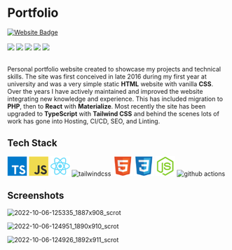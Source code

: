 <h1>Portfolio</h1>

<div>
  <a href="https://kylegough.co.uk" target="_blank" rel="noreferrer"><img src="https://img.shields.io/badge/Website-56347C?style=for-the-badge&logoColor=white" alt="Website Badge"/></a>
</div>

<br />

<div>
  <a href="https://github.com/KyleGough/portfolio/actions?query=branch%3Amaster"><img src="https://img.shields.io/github/workflow/status/KyleGough/portfolio/Pre-Merge/master?style=plastic" /></a>
  <a href="https://github.com/KyleGough/portfolio/commits/master"><img src="https://img.shields.io/github/last-commit/KyleGough/portfolio?style=plastic" /></a>
  <a href="https://github.com/KyleGough/portfolio/pulls"><img src="https://img.shields.io/github/issues-pr/KyleGough/portfolio?style=plastic" /></a>
  <a href="https://github.com/KyleGough/portfolio/pulls?q=is%3Apr+is%3Aclosed"><img src="https://img.shields.io/github/issues-pr-closed-raw/KyleGough/portfolio?style=plastic" /></a>
  <a href="https://kylegough.co.uk"><img src="https://img.shields.io/website?down_message=down&style=plastic&up_message=up&url=https%3A%2F%2Fkylegough.co.uk" /></a>
</div>

<br />

<p>Personal portfolio website created to showcase my projects and technical skills. The site was first conceived in late 2016 during my first year at university and was a very simple static <strong>HTML</strong> website with vanilla <strong>CSS</strong>. Over the years I have actively maintained and improved the website integrating new knowledge and experience. This has included migration to <strong>PHP</strong>, then to <strong>React</strong> with <strong>Materialize</strong>. Most recently the site has been upgraded to <strong>TypeScript</strong> with <strong>Tailwind CSS</strong> and behind the scenes lots of work has gone into Hosting, CI/CD, SEO, and Linting.</p>

## Tech Stack

<div id="stack">
  <!-- TypeScript -->
  <img src="https://raw.githubusercontent.com/devicons/devicon/master/icons/typescript/typescript-original.svg" alt="typescript" width="45" height="45"/>

  <!-- JavaScript -->
  <img src="https://raw.githubusercontent.com/devicons/devicon/master/icons/javascript/javascript-original.svg" alt="javascript" width="45" height="45"/>

  <!-- React -->
  <img src="https://raw.githubusercontent.com/devicons/devicon/master/icons/react/react-original.svg" alt="react" width="45" height="45"/>

  <!-- TailwindCSS -->
  <img src="https://www.vectorlogo.zone/logos/tailwindcss/tailwindcss-icon.svg" alt="tailwindcss" width="45" height="45"/>

  <!-- HTML -->
  <img src="https://raw.githubusercontent.com/devicons/devicon/master/icons/html5/html5-original.svg" alt="html5" width="45" height="45"/>

  <!-- CSS -->
  <img src="https://raw.githubusercontent.com/devicons/devicon/master/icons/css3/css3-original.svg" alt="css3" width="45" height="45"/>

  <!-- Node.js -->
  <img src="https://raw.githubusercontent.com/devicons/devicon/master/icons/nodejs/nodejs-plain.svg" alt="nodejs" width="45" height="45"/>

  <!-- GitHub Actions -->
  <img src="https://github.githubassets.com/images/modules/site/features/actions-icon-actions.svg" alt="github actions" width="45" height="45" />
</div>

## Screenshots

![2022-10-06-125335_1887x908_scrot](https://user-images.githubusercontent.com/24881448/194305982-b993e1d1-bdb2-496f-b151-b815a7bb52c7.png)

![2022-10-06-124951_1890x910_scrot](https://user-images.githubusercontent.com/24881448/194305432-85c42374-08b2-4c7e-a728-60dde4ce18c2.png)

![2022-10-06-124926_1892x911_scrot](https://user-images.githubusercontent.com/24881448/194305430-17501546-402c-4fb2-b490-2a27dd4996c8.png)
